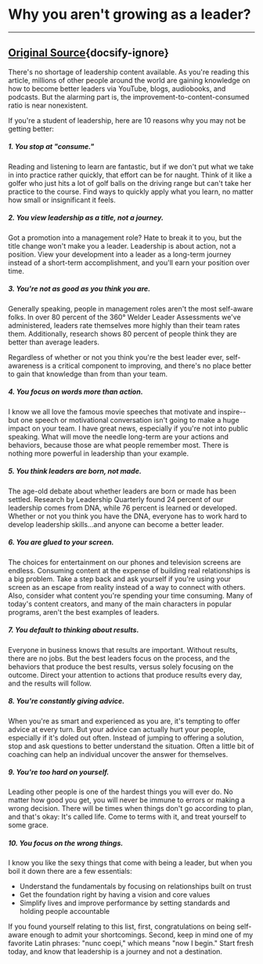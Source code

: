 # Why you aren't growing as a leader?
---
[Original Source](https://www.inc.com/john-eades/10-reasons-why-you-arent-growing-as-a-leader-and-why-you-should-still-try.html){docsify-ignore}
---

There's no shortage of leadership content available. As you're reading this article, millions of other people around the world are gaining knowledge on how to become better leaders via YouTube, blogs, audiobooks, and podcasts. But the alarming part is, the improvement-to-content-consumed ratio is near nonexistent.

If you're a student of leadership, here are 10 reasons why you may not be getting better:  

##### 1. You stop at "consume."
Reading and listening to learn are fantastic, but if we don't put what we take in into practice rather quickly, that effort can be for naught. Think of it like a golfer who just hits a lot of golf balls on the driving range but can't take her practice to the course. Find ways to quickly apply what you learn, no matter how small or insignificant it feels.

##### 2. You view leadership as a title, not a journey.
Got a promotion into a management role? Hate to break it to you, but the title change won't make you a leader. Leadership is about action, not a position. View your development into a leader as a long-term journey instead of a short-term accomplishment, and you'll earn your position over time.  

##### 3. You're not as good as you think you are.
Generally speaking, people in management roles aren't the most self-aware folks. In over 80 percent of the 360° Welder Leader Assessments we've administered, leaders rate themselves more highly than their team rates them. Additionally, research shows 80 percent of people think they are better than average leaders.

Regardless of whether or not you think you're the best leader ever, self-awareness is a critical component to improving, and there's no place better to gain that knowledge than from than your team.  

##### 4. You focus on words more than action.
I know we all love the famous movie speeches that motivate and inspire--but one speech or motivational conversation isn't going to make a huge impact on your team. I have great news, especially if you're not into public speaking. What will move the needle long-term are your actions and behaviors, because those are what people remember most. There is nothing more powerful in leadership than your example.

##### 5. You think leaders are born, not made.
The age-old debate about whether leaders are born or made has been settled.  Research by Leadership Quarterly found 24 percent of our leadership comes from DNA, while 76 percent is learned or developed. Whether or not you think you have the DNA, everyone has to work hard to develop leadership skills...and anyone can become a better leader.

##### 6. You are glued to your screen.
The choices for entertainment on our phones and television screens are endless. Consuming content at the expense of building real relationships is a big problem. Take a step back and ask yourself if you're using your screen as an escape from reality instead of a way to connect with others. Also, consider what content you're spending your time consuming. Many of today's content creators, and many of the main characters in popular programs, aren't the best examples of leaders.

##### 7. You default to thinking about results.
Everyone in business knows that results are important. Without results, there are no jobs. But the best leaders focus on the process, and the behaviors that produce the best results, versus solely focusing on the outcome. Direct your attention to actions that produce results every day, and the results will follow.

##### 8. You're constantly giving advice.
When you're as smart and experienced as you are, it's tempting to offer advice at every turn. But your advice can actually hurt your people, especially if it's doled out often. Instead of jumping to offering a solution, stop and ask questions to better understand the situation. Often a little bit of coaching can help an individual uncover the answer for themselves.

##### 9. You're too hard on yourself.
Leading other people is one of the hardest things you will ever do. No matter how good you get, you will never be immune to errors or making a wrong decision. There will be times when things don't go according to plan, and that's okay: It's called life. Come to terms with it, and treat yourself to some grace.

##### 10. You focus on the wrong things.
I know you like the sexy things that come with being a leader, but when you boil it down there are a few essentials:   
- Understand the fundamentals by focusing on relationships built on trust
- Get the foundation right by having a vision and core values
- Simplify lives and improve performance by setting standards and holding people accountable

If you found yourself relating to this list, first, congratulations on being self-aware enough to admit your shortcomings.  Second, keep in mind one of my favorite Latin phrases: "nunc coepi," which means "now I begin." Start fresh today, and know that leadership is a journey and not a destination.  